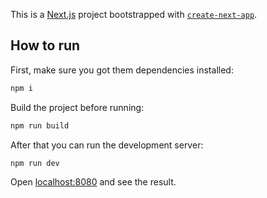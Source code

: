This is a [Next.js](https://nextjs.org/) project bootstrapped with [`create-next-app`](https://github.com/vercel/next.js/tree/canary/packages/create-next-app).

## How to run

First, make sure you got them dependencies installed:

```bash
npm i
```

Build the project before running:
```bash
npm run build
```

After that you can run the development server:

```bash
npm run dev
```

Open [localhost:8080](http://localhost:8080) and see the result.
